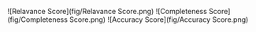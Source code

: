 ![Relavance Score](fig/Relavance Score.png)
![Completeness Score](fig/Completeness Score.png)
![Accuracy Score](fig/Accuracy Score.png)

